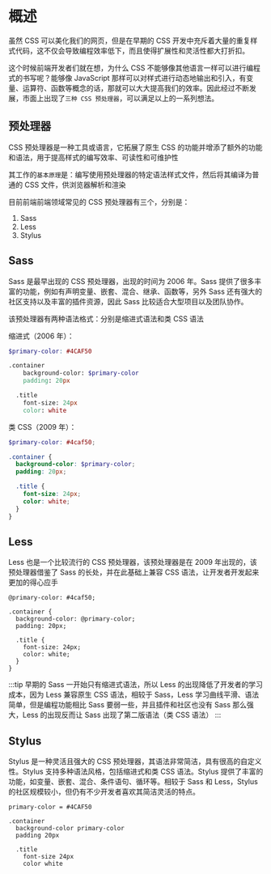 # 概述

虽然 CSS 可以美化我们的网页，但是在早期的 CSS 开发中充斥着大量的重复样式代码，这不仅会导致编程效率低下，而且使得扩展性和灵活性都大打折扣。

这个时候前端开发者们就在想，为什么 CSS 不能够像其他语言一样可以进行编程式的书写呢？能够像 JavaScript 那样可以对样式进行动态地输出和引入，有变量、运算符、函数等概念的话，那就可以大大提高我们的效率。因此经过不断发展，市面上出现了`三种 CSS 预处理器`，可以满足以上的一系列想法。

## 预处理器

CSS 预处理器是一种工具或语言，它拓展了原生 CSS 的功能并增添了额外的功能和语法，用于提高样式的编写效率、可读性和可维护性

其工作的`基本原理`是：编写使用预处理器的特定语法样式文件，然后将其编译为普通的 CSS 文件，供浏览器解析和渲染

目前前端前端领域常见的 CSS 预处理器有三个，分别是：

1. Sass
2. Less
3. Stylus

## Sass

Sass 是最早出现的 CSS 预处理器，出现的时间为 2006 年。Sass 提供了很多丰富的功能，例如有声明变量、嵌套、混合、继承、函数等，另外 Sass 还有强大的社区支持以及丰富的插件资源，因此 Sass 比较适合大型项目以及团队协作。

该预处理器有两种语法格式：分别是缩进式语法和类 CSS 语法

缩进式（2006 年）：

```scss
$primary-color: #4CAF50

.container
	background-color: $primary-color
	padding: 20px

  .title
    font-size: 24px
    color: white
```

类 CSS（2009 年）：

```scss
$primary-color: #4caf50;

.container {
  background-color: $primary-color;
  padding: 20px;

  .title {
    font-size: 24px;
    color: white;
  }
}
```

## Less

Less 也是一个比较流行的 CSS 预处理器，该预处理器是在 2009 年出现的，该预处理器借鉴了 Sass 的长处，并在此基础上兼容 CSS 语法，让开发者开发起来更加的得心应手

```less
@primary-color: #4caf50;

.container {
  background-color: @primary-color;
  padding: 20px;

  .title {
    font-size: 24px;
    color: white;
  }
}
```

:::tip
早期的 Sass 一开始只有缩进式语法，所以 Less 的出现降低了开发者的学习成本，因为 Less 兼容原生 CSS 语法，相较于 Sass，Less 学习曲线平滑、语法简单，但是编程功能相比 Sass 要弱一些，并且插件和社区也没有 Sass 那么强大，Less 的出现反而让 Sass 出现了第二版语法（类 CSS 语法）
:::

## Stylus

Stylus 是一种灵活且强大的 CSS 预处理器，其语法非常简洁，具有很高的自定义性。Stylus 支持多种语法风格，包括缩进式和类 CSS 语法。Stylus 提供了丰富的功能，如变量、嵌套、混合、条件语句、循环等。相较于 Sass 和 Less，Stylus 的社区规模较小，但仍有不少开发者喜欢其简洁灵活的特点。

```stylus
primary-color = #4CAF50

.container
  background-color primary-color
  padding 20px

  .title
    font-size 24px
    color white
```
